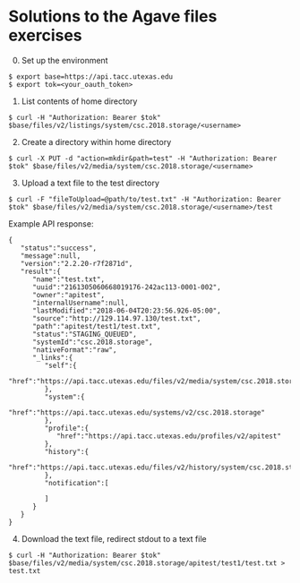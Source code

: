 # Solutions to the Agave files exercises

0. Set up the environment
```
$ export base=https://api.tacc.utexas.edu
$ export tok=<your_oauth_token>
```

1. List contents of home directory
```
$ curl -H "Authorization: Bearer $tok" $base/files/v2/listings/system/csc.2018.storage/<username>
```

2. Create a directory within home directory
```
$ curl -X PUT -d "action=mkdir&path=test" -H "Authorization: Bearer $tok" $base/files/v2/media/system/csc.2018.storage/<username>
```

3. Upload a text file to the test directory
```
$ curl -F "fileToUpload=@path/to/test.txt" -H "Authorization: Bearer $tok" $base/files/v2/media/system/csc.2018.storage/<username>/test
```

Example API response:
```
{  
   "status":"success",
   "message":null,
   "version":"2.2.20-r7f2871d",
   "result":{  
      "name":"test.txt",
      "uuid":"2161305060668019176-242ac113-0001-002",
      "owner":"apitest",
      "internalUsername":null,
      "lastModified":"2018-06-04T20:23:56.926-05:00",
      "source":"http://129.114.97.130/test.txt",
      "path":"apitest/test1/test.txt",
      "status":"STAGING_QUEUED",
      "systemId":"csc.2018.storage",
      "nativeFormat":"raw",
      "_links":{  
         "self":{  
            "href":"https://api.tacc.utexas.edu/files/v2/media/system/csc.2018.storage//apitest/test1/test.txt"
         },
         "system":{  
            "href":"https://api.tacc.utexas.edu/systems/v2/csc.2018.storage"
         },
         "profile":{  
            "href":"https://api.tacc.utexas.edu/profiles/v2/apitest"
         },
         "history":{  
            "href":"https://api.tacc.utexas.edu/files/v2/history/system/csc.2018.storage//apitest/test1/test.txt"
         },
         "notification":[  

         ]
      }
   }
}
```

4. Download the text file, redirect stdout to a text file
```
$ curl -H "Authorization: Bearer $tok" $base/files/v2/media/system/csc.2018.storage/apitest/test1/test.txt > test.txt
```
